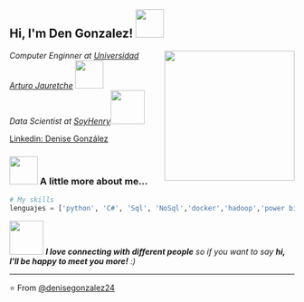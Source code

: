 <h2> Hi, I'm Den Gonzalez! <img src="https://media.giphy.com/media/mGcNjsfWAjY5AEZNw6/giphy.gif" width="50"></h2>
<img align='right' src="https://user-images.githubusercontent.com/74038190/221352975-94759904-aa4c-4032-a8ab-b546efb9c478.gif" width="230">


<p><em>Computer Enginner at <a href="https://www.unaj.edu.ar/">Universidad Arturo Jauretche</a>  <img src="https://www.unaj.edu.ar/wp-content/uploads/2015/08/UNAJ_RGB-01.jpg" width="50"></br>Data Scientist at <a href="https://www.soyhenry.com/">SoyHenry</a><img src=https://d31uz8lwfmyn8g.cloudfront.net/Assets/logo-henry-white-lg.png width="60"> 
</em></p>



[Linkedin: Denise González](https://www.linkedin.com/in/nissegonzalezm/)


### <img src="https://media.giphy.com/media/VgCDAzcKvsR6OM0uWg/giphy.gif" width="50"> A little more about me...  


```python
# My skills
lenguajes = ['python', 'C#', 'Sql', 'NoSql','docker','hadoop','power bi']

```

<img src="https://media.giphy.com/media/LnQjpWaON8nhr21vNW/giphy.gif" width="60"> <em><b>I love connecting with different people</b> so if you want to say <b>hi, I'll be happy to meet you more!</b> :)</em>

---

⭐️ From [@denisegonzalez24](https://github.com/denisegonzalez24)
<!---
denisegonzalez24/denisegonzalez24 is a ✨ special ✨ repository because its `README.md` (this file) appears on your GitHub profile.
You can click the Preview link to take a look at your changes.
--->
